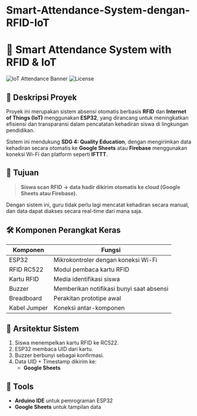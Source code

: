 ﻿# Smart-Attendance-System-dengan-RFID-IoT

 # 📡 Smart Attendance System with RFID & IoT

![IoT Attendance Banner](https://img.shields.io/badge/IoT-Smart_Attendance-blue?style=flat-square)
![License](https://img.shields.io/badge/license-MIT-green?style=flat-square)

## 📘 Deskripsi Proyek

Proyek ini merupakan sistem absensi otomatis berbasis **RFID** dan **Internet of Things (IoT)** menggunakan **ESP32**, yang dirancang untuk meningkatkan efisiensi dan transparansi dalam pencatatan kehadiran siswa di lingkungan pendidikan.

Sistem ini mendukung **SDG 4: Quality Education**, dengan mengirimkan data kehadiran secara otomatis ke **Google Sheets** atau **Firebase** menggunakan koneksi Wi-Fi dan platform seperti **IFTTT**.

## 🎯 Tujuan

> **Siswa scan RFID → data hadir dikirim otomatis ke cloud (Google Sheets atau Firebase).**

Dengan sistem ini, guru tidak perlu lagi mencatat kehadiran secara manual, dan data dapat diakses secara real-time dari mana saja.

## 🛠️ Komponen Perangkat Keras

| Komponen       | Fungsi                                        |
|----------------|-----------------------------------------------|
| ESP32          | Mikrokontroler dengan koneksi Wi-Fi           |
| RFID RC522     | Modul pembaca kartu RFID                      |
| Kartu RFID     | Media identifikasi siswa                      |
| Buzzer         | Memberikan notifikasi bunyi saat absensi      |
| Breadboard     | Perakitan prototipe awal                      |
| Kabel Jumper   | Koneksi antar-komponen                        |

## 🧠 Arsitektur Sistem

1. Siswa menempelkan kartu RFID ke RC522.
2. ESP32 membaca UID dari kartu.
3. Buzzer berbunyi sebagai konfirmasi.
4. Data UID + Timestamp dikirim ke:
   - **Google Sheets**

## 🧰 Tools

- **Arduino IDE** untuk pemrograman ESP32
- **Google Sheets** untuk tampilan data



